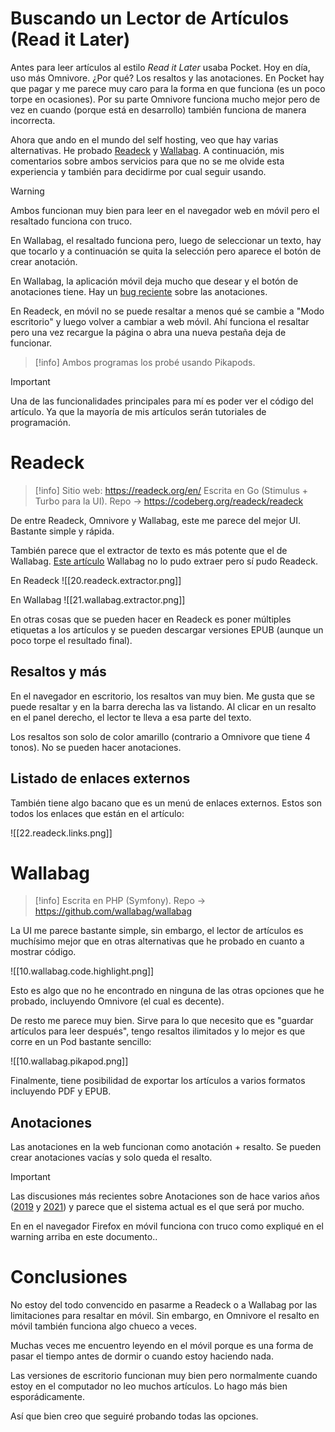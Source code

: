 # Buscando un Lector de Artículos (Read it Later)

Antes para leer artículos al estilo _Read it Later_ usaba Pocket. Hoy en día, uso más Omnivore. ¿Por qué? Los resaltos y las anotaciones. En Pocket hay que pagar y me parece muy caro para la forma en que funciona (es un poco torpe en ocasiones). Por su parte Omnivore funciona mucho mejor pero de vez en cuando (porque está en desarrollo) también funciona de manera incorrecta.

Ahora que ando en el mundo del self hosting, veo que hay varias alternativas. He probado [Readeck](https://readeck.org/en/) y [Wallabag](https://wallabag.org/). A continuación, mis comentarios sobre ambos servicios para que no se me olvide esta experiencia y también para decidirme por cual seguir usando.

> [!warning]
> Ambos funcionan muy bien para leer en el navegador web en móvil pero el resaltado funciona con truco.
>
> En Wallabag, el resaltado funciona pero, luego de seleccionar un texto, hay que tocarlo y a continuación se quita la selección pero aparece el botón de crear anotación.
> 
> En Wallabag, la aplicación móvil deja mucho que desear y el botón de anotaciones tiene. Hay un [bug reciente](https://github.com/wallabag/android-app/issues/1431) sobre las anotaciones.
> 
> En Readeck, en móvil no se puede resaltar a menos qué se cambie a "Modo escritorio" y luego volver a cambiar a web móvil. Ahí funciona el resaltar pero una vez recargue la página o abra una nueva pestaña deja de funcionar.

> [!info]
> Ambos programas los probé usando Pikapods.

> [!important]
> Una de las funcionalidades principales para mí es poder ver el código del artículo. Ya que la mayoría de mis artículos serán tutoriales de programación.

# Readeck

> [!info]
> Sitio web: https://readeck.org/en/
> Escrita en Go (Stimulus + Turbo para la UI). Repo -> https://codeberg.org/readeck/readeck

De entre Readeck, Omnivore y Wallabag, este me parece del mejor UI. Bastante simple y rápida.

También parece que el extractor de texto es más potente que el de Wallabag. [Este artículo](https://garrettdimon.com/journal/posts/data-modeling-saas-entitlements-and-pricing) Wallabag no lo pudo extraer pero sí pudo Readeck.

En Readeck
![[20.readeck.extractor.png]]

En Wallabag
![[21.wallabag.extractor.png]]

En otras cosas que se pueden hacer en Readeck es poner múltiples etiquetas a los artículos y se pueden descargar versiones EPUB (aunque un poco torpe el resultado final).

## Resaltos y más

En el navegador en escritorio, los resaltos van muy bien. Me gusta que se puede resaltar y en la barra derecha las va listando. Al clicar en un resalto en el panel derecho, el lector te lleva a esa parte del texto.

Los resaltos son solo de color amarillo (contrario a Omnivore que tiene 4 tonos). No se pueden hacer anotaciones.

## Listado de enlaces externos

También tiene algo bacano que es un menú de enlaces externos. Estos son todos los enlaces que están en el artículo:

![[22.readeck.links.png]]

# Wallabag

> [!info]
> Escrita en PHP (Symfony). Repo -> https://github.com/wallabag/wallabag

La UI me parece bastante simple, sin embargo, el lector de artículos es muchísimo mejor que en otras alternativas que he probado en cuanto a mostrar código.

![[10.wallabag.code.highlight.png]]

Esto es algo que no he encontrado en ninguna de las otras opciones que he probado, incluyendo Omnivore (el cual es decente).

De resto me parece muy bien. Sirve para lo que necesito que es "guardar artículos para leer después", tengo resaltos ilimitados y lo mejor es que corre en un Pod bastante sencillo:

![[10.wallabag.pikapod.png]]

Finalmente, tiene posibilidad de exportar los artículos a varios formatos incluyendo PDF y EPUB.

## Anotaciones

Las anotaciones en la web funcionan como anotación + resalto. Se pueden crear anotaciones vacías y solo queda el resalto.

> [!important]
> Las discusiones más recientes sobre Anotaciones son de hace varios años ([2019](https://github.com/wallabag/wallabag/issues/3839) y [2021](https://github.com/wallabag/wallabag/issues/5484)) y parece que el sistema actual es el que será por mucho.

En en el navegador Firefox en móvil funciona con truco como expliqué en el warning arriba en este documento..

# Conclusiones

No estoy del todo convencido en pasarme a Readeck o a Wallabag por las limitaciones para resaltar en móvil. Sin embargo, en Omnivore el resalto en móvil también funciona algo chueco a veces.

Muchas veces me encuentro leyendo en el móvil porque es una forma de pasar el tiempo antes de dormir o cuando estoy haciendo nada.

Las versiones de escritorio funcionan muy bien pero normalmente cuando estoy en el computador no leo muchos artículos. Lo hago más bien esporádicamente.

Así que bien creo que seguiré probando todas las opciones.
